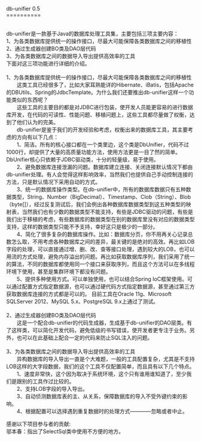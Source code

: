 db-unifier 0.5<br>
==========<br>

<br>
db-unifier是一款基于Java的数据库处理工具集，主要包括三项主要内容：<br>
1、为各类数据库提供统一的操作接口，尽最大可能保障各类数据库之间的移植性<br>
2、通过生成器创建BO类及DAO层代码<br>
3、为各类数据库之间的数据导入导出提供高效率的工具<br>
下面对这三项功能进行详细的介绍。<br>
<br>
1、为各类数据库提供统一的操作接口，尽最大可能保障各类数据库之间的移植性<br>
　　这类工具已经很多了，比如大家耳熟能详的Hibernate、iBatis，包括Apache的DBUtils、Spring的JdbcTemplate。为什么我们还要推出db-unifier这样一个功能类似的东西呢？<br>
　　这些工具的主要目的都是对JDBC进行包装，使开发人员能更容易的进行数据库开发，在代码的可读性、性能问题、移植问题上，这些工具都尽量做了权衡，达到了他们认为的完美。<br>
　　db-unifier是鉴于我们的开发经验和考虑，权衡出来的数据库工具，其主要考虑的方向有以下几点：<br>
　　1、简洁。所有的核心接口都在一个类里边，这个类是DbUnifier，代码不过1000行，却提供了大量的高质量功能方法，使用方法更是一目了然的简单。DbUnifier核心只依赖于JDBC驱动类，十分的轻量级，易于使用。<br>
　　2、避免数据库连接泄漏的问题。数据库建立连接、关闭连接默认情况下都由db-unifier处理。有人会觉得这样影响效率，当然我们也提供自己手动控制连接的方法，只是默认情况下采用自动的方式。<br>
　　3、统一的数据库操作类型。在db-unifier中，所有的数据库数据只有五种数据类型，String、Number（BigDecimal）、Timestamp、Clob（String）、Blob（byte[]），经过反复测试后，我们会例出各种数据库数据类型到这五种类型的映射表，当然我们也有少数的数据类型不能支持，有些是JDBC驱动的问题，有些是我们出于移植的考虑，有些数据库的数据类型在别的数据库里没有对应的数据类型支持，这样的数据类型只能不予支持，幸好这只是极少的一部分。<br>
　　4、简化了很多复杂的数据库操作。比如：数据库分页，你不用再关心记录总数怎么取，不用考虑各种数据库之间的差异，最关键的是绝对的高效。再比如LOB字段的处理，可以直接通过增、删、改、查等接口处理，遇到较大的LOB，也可以用流的方式处理，避免内存溢出的问题。再比如获取数据库序列，我们采用了统一的算法，不同的数据库都使用同一个接口来获取序列，而且这个方法可以在多线程环境下使用，甚至是集群环境下都没有问题。<br>
　　5、提供多种使用方式。可以单独使用，也可以结合Spring IoC框架使用。可以通过配置方式指定数据源，也可以通过硬代码方式指定数据源，甚至通过第三方获取数据库连接的方式都是可以的。
		目前工具在Oracle 11g、Microsoft SQLServer 2012、MySQL 5.x、PostgreSQL 9.x上通过了测试。<br>
<br>
2、通过生成器创建BO类及DAO层代码<br>
　　这是一个配合db-unifier的代码生成器，生成基于db-unifier的DAO层类。有了这样类，可以简化开发代码，避免低级的书写错误，使开发者更专注于业务。另外，也可以在此基础上配合一定的代码来防止SQL注入的问题。<br>
<br>
3、为各类数据库之间的数据导入导出提供高效率的工具<br>
　　异构数据库的导入导出一直是个大难题，一般的工具配置复杂，尤其是不支持LOB这样的大字段数据，我们的这个工具不仅配置简单，而且具有以下几个特点。<br>
　　1、速度非常快，这个因为取决于系统环境，这个只有谁用谁知道了，至少我们是跟别的工具作过比较的。<br>
　　2、支持LOB字段的导入导出。<br>
　　3、自动侦测数据库表的主、从关系，保障数据库的导入不受外键约束的影响。<br>
　　4、根据配置可以选择遇到重复数据时的处理方式————忽略或者中止。<br>

感谢以下项目参与者的贡献:<br>
邬本春：指出了SelectSql类中使用不方便的地方。<br>